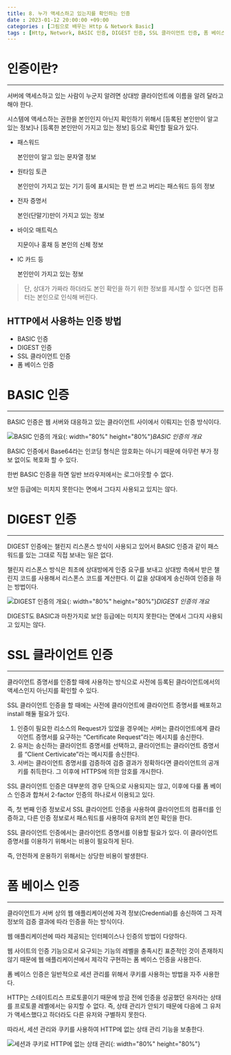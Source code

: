 ```yaml
---
title: 8. 누가 액세스하고 있는지를 확인하는 인증
date : 2023-01-12 20:00:00 +09:00
categories : [그림으로 배우는 Http & Network Basic]
tags : [Http, Network, BASIC 인증, DIGEST 인증, SSL 클라이언트 인증, 폼 베이스 인증]
---
```


# 인증이란?

---

서버에 액세스하고 있는 사람이 누군지 알려면 상대방 클라이언트에 이름을 알려 달라고 해야 한다.

시스템에 액세스하는 권한을 본인인지 아닌지 확인하기 위해서 [등록된 본인만이 알고 있는 정보]나 [등록한 본인만이 가지고 있는 정보] 등으로 확인할 필요가 있다.

- 패스워드
    
    본인만이 알고 있는 문자열 정보
    
- 원타임 토큰
    
    본인만이 가지고 있는 기기 등에 표시되는 한 번 쓰고 버리는 패스워드 등의 정보
    
- 전자 증명서
    
    본인(단말기)만이 가지고 있는 정보
    
- 바이오 매트릭스
    
    지문이나 홍채 등 본인의 신체 정보
    
- IC 카드 등
    
    본인만이 가지고 있는 정보
    
> 단, 상대가 가짜라 하더라도 본인 확인을 하기 위한 정보를 제시할 수 있다면 컴퓨터는 본인으로 인식해 버린다.

## HTTP에서 사용하는 인증 방법

- BASIC 인증
- DIGEST 인증
- SSL 클라이언트 인증
- 폼 베이스 인증

# BASIC 인증

---

BASIC 인증은 웹 서버와 대응하고 있는 클라이언트 사이에서 이뤄지는 인증 방식이다.

![BASIC 인증의 개요](https://drive.google.com/uc?id=1HGQddJzFE88LUU-L4DHZeQIr3y6ElRV3){: width="80%" height="80%"}*BASIC 인증의 개요*

BASIC 인증에서 Base64라는 인코딩 형식은 암호화는 아니기 때문에 아무런 부가 정보 없이도 복호화 할 수 있다.

한번 BASIC 인증을 하면 일반 브라우저에서는 로그아웃할 수 없다.

보안 등급에는 미치지 못한다는 면에서 그다지 사용되고 있지는 않다.

# DIGEST 인증

---

DIGEST 인증에는 챌린지 리스폰스 방식이 사용되고 있어서 BASIC 인증과 같이 패스워드를 있는 그대로 직접 보내는 일은 없다.

챌린지 리스폰스 방식은 최초에 상대방에게 인증 요구를 보내고 상대방 측에서 받은 챌린지 코드를 사용해서 리스폰스 코드를 계산한다. 이 값을 상대에게 송신하여 인증을 하는 방법이다.

![DIGEST 인증의 개요](https://drive.google.com/uc?id=1Wogc6GE6fdpA7POd_6RAtS_LSHqb6GuF){: width="80%" height="80%"}*DIGEST 인증의 개요*

DIGEST도 BASIC과 마찬가지로 보안 등급에는 미치지 못한다는 면에서 그다지 사용되고 있지는 않다.

# SSL 클라이언트 인증

---

클라이언트 증명서를 인증할 때에 사용하는 방식으로 사전에 등록된 클라이언트에서의 액세스인지 아닌지를 확인할 수 있다.

SSL 클라이언트 인증을 할 때에는 사전에 클라이언트에 클라이언트 증명서를 배포하고 install 해둘 필요가 있다.

1. 인증이 필요한 리소스의 Request가 있었을 경우에는 서버는 클라이언트에게 클라이언트 증명서를 요구하는 “Certificate Request”라는 메시지를 송신한다.
2. 유저는 송신하는 클라이언트 증명서를 선택하고, 클라이언트는 클라이언트 증명서를 “Client Certivicate”라는 메시지를 송신한다.
3. 서버는 클라이언트 증명서를 검증하여 검증 결과가 정확하다면 클라이언트의 공개키를 취득한다. 그 이후에 HTTPS에 의한 암호를 개시한다.

SSL 클라이언트 인증은 대부분의 경우 단독으로 사용되지는 않고, 이후에 다룰 폼 베이스 인증과 합쳐서 2-factor 인증의 하나로서 이용되고 있다.

즉, 첫 번째 인증 정보로서 SSL 클라이언트 인증을 사용하여 클라이언트의 컴퓨터를 인증하고, 다른 인증 정보로서 패스워드를 사용하여 유저의 본인 확인을 한다.

SSL 클라이언트 인증에서는 클라이언트 증명서를 이용할 필요가 있다. 이 클라이언트 증명서를 이용하기 위해서는 비용이 필요하게 된다.

즉, 안전하게 운용하기 위해서는 상당한 비용이 발생한다.

# 폼 베이스 인증

---

클라이언트가 서버 상의 웹 애플리케이션에 자격 정보(Credential)를 송신하여 그 자격 정보의 검증 결과에 따라 인증을 하는 방식이다.

웹 애플리케이션에 따라 제공되는 인터페이스나 인증의 방법이 다양하다.

웹 사이트의 인증 기능으로서 요구되는 기능의 레벨을 충족시킨 표준적인 것이 존재하지 않기 때문에 웹 애플리케이션에서 제각각 구현하는 폼 베이스 인증을 사용한다.

폼 베이스 인증은 일반적으로 세션 관리를 위해서 쿠키를 사용하는 방법을 자주 사용한다.

HTTP는 스테이트리스 프로토콜이기 때문에 방금 전에 인증을 성공했던 유저라는 상태를 프로토콜 레벨에서는 유지할 수 없다. 즉, 상태 관리가 안되기 때문에 다음에 그 유저가 액세스했다고 하더라도 다른 유저와 구별하지 못한다.

따라서, 세션 관리와 쿠키를 사용하여 HTTP에 없는 상태 관리 기능을 보충한다.

![세션과 쿠키로 HTTP에 없는 상태 관리](https://drive.google.com/uc?id=14mooybpMkeNDjWtpvFkLNXQpDDnrDhmS){: width="80%" height="80%"}
